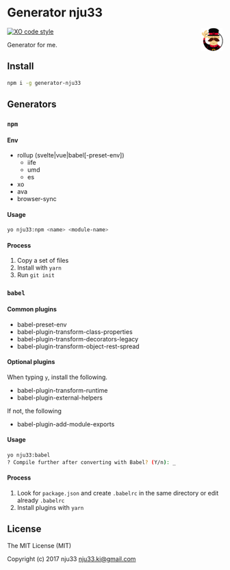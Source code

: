 # Generator nju33

<img src="https://github.com/nju33/generator-nju33/blob/master/images/yeoman.png?raw=true" width=50 align=right>

[![XO code style](https://img.shields.io/badge/code_style-XO-5ed9c7.svg)](https://github.com/sindresorhus/xo)

Generator for me.

## Install

```bash
npm i -g generator-nju33
```

## Generators

### `npm`

#### Env

- rollup (svelte|vue|babel[-preset-env])
  - iife
  - umd
  - es
- xo
- ava
- browser-sync

#### Usage

```bash
yo nju33:npm <name> <module-name>
```

#### Process

1. Copy a set of files
2. Install with `yarn`
3. Run `git init`

### `babel`

#### Common plugins

- babel-preset-env
- babel-plugin-transform-class-properties
- babel-plugin-transform-decorators-legacy
- babel-plugin-transform-object-rest-spread

#### Optional plugins

When typing `y`, install the following.

- babel-plugin-transform-runtime
- babel-plugin-external-helpers

If not, the following

- babel-plugin-add-module-exports

#### Usage

```bash
yo nju33:babel
? Compile further after converting with Babel? (Y/n): _
```

#### Process

1. Look for `package.json` and create `.babelrc` in the same directory or  edit already `.babelrc`
2. Install plugins with `yarn`

## License

The MIT License (MIT)

Copyright (c) 2017 nju33 <nju33.ki@gmail.com>
